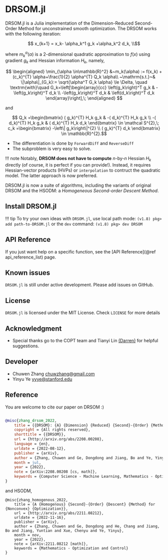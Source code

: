 # DRSOM.jl

DRSOM.jl is a Julia implementation of the Dimension-Reduced Second-Order Method for unconstrained smooth optimization. The DRSOM works with the following iteration:

```math
        x_{k+1}     = x_k- \alpha_k^1 g_k +\alpha_k^2 d_k, \\
```
where  $m_k^\alpha(\alpha)$ is a 2-dimensional quadratic approximation to $f(x)$ using gradient $g_k$ and Hessian information $H_k$, namely,
```math
  \begin{aligned}
    \min_{\alpha \in\mathbb{R}^2} &~m_k(\alpha) := f(x_k) + (c_k)^{T} \alpha+\frac{1}{2} \alpha^{T} Q_k \alpha\\
    ~\mathrm{s.t.}~& \|\alpha\|_{G_k}:= \sqrt{\alpha^T G_k \alpha} \le \Delta, \quad \textrm{with}\quad G_k=\left[\begin{array}{cc}
\left(g_k\right)^T g_k & -\left(g_k\right)^T d_k \\
-\left(g_k\right)^T d_k & \left(d_k\right)^T d_k
\end{array}\right],\;   
  \end{aligned} 
```
and
```math

Q_k =\begin{bmatrix}
	( g_k)^{T} H_k g_k  & -( d_k)^{T} H_k g_k \\
	-( d_k)^{T} H_k g_k & ( d_k)^{T} H_k d_k
	\end{bmatrix} \in \mathcal S^{2},\; 
c_k =\begin{bmatrix}
	-\left\| g_k\right\|^{2} \\
	( g_k)^{T} d_k
	\end{bmatrix} \in \mathbb{R}^{2}.
```

- The differentiation is done by `ForwardDiff` and `ReverseDiff` 
- The subproblem is very easy to solve.

!!! note
	Notably, **DRSOM does not have to compute** $n$-by-$n$ Hessian $H_k$ directly (of course, it is perfect if you can provide!).
	Instead, it requires Hessian-vector products (HVPs) or `interpolation` to contruct the quadratic model. The latter approach is now preferred.
	

DRSOM.jl is now a suite of algorithms, including the variants of original DRSOM and the HSODM: a *Homogeneous Second-order Descent Method*.



## Install DRSOM.jl
!!! tip
    To try your own ideas with `DRSOM.jl`, 
	use local path mode:
	```
	(v1.8) pkg> add path-to-DRSOM.jl
	``` 
	or the `dev` command:
	```
	(v1.8) pkg> dev DRSOM
	``` 



## API Reference

If you just want help on a specific function, see the [API Reference](@ref api_reference_list) page.

## Known issues
`DRSOM.jl` is still under active development. Please add issues on GitHub.

## License
`DRSOM.jl` is licensed under the MIT License. Check `LICENSE` for more details

## Acknowledgment

- Special thanks go to the COPT team and Tianyi Lin [(Darren)](https://tydlin.github.io/) for helpful suggestions.

## Developer

- Chuwen Zhang <chuwzhang@gmail.com>
- Yinyu Ye     <yyye@stanford.edu>

## Reference
You are welcome to cite our paper on DRSOM :)
```bibtex

@misc{zhang_drsom_2022,
	title = {{DRSOM}: {A} {Dimension} {Reduced} {Second}-{Order} {Method} and {Preliminary} {Analyses}},
	copyright = {All rights reserved},
	shorttitle = {{DRSOM}},
	url = {http://arxiv.org/abs/2208.00208},
	language = {en},
	urldate = {2022-08-12},
	publisher = {arXiv},
	author = {Zhang, Chuwen and Ge, Dongdong and Jiang, Bo and Ye, Yinyu},
	month = jul,
	year = {2022},
	note = {arXiv:2208.00208 [cs, math]},
	keywords = {Computer Science - Machine Learning, Mathematics - Optimization and Control},
}
```
and HSODM,
```
@misc{zhang_homogenous_2022,
	title = {A {Homogenous} {Second}-{Order} {Descent} {Method} for {Nonconvex} {Optimization}},
	url = {http://arxiv.org/abs/2211.08212},
	urldate = {2022-11-16},
	publisher = {arXiv},
	author = {Zhang, Chuwen and Ge, Dongdong and He, Chang and Jiang, Bo and Jiang, Yuntian and Xue, Chenyu and Ye, Yinyu},
	month = nov,
	year = {2022},
	note = {arXiv:2211.08212 [math]},
	keywords = {Mathematics - Optimization and Control}
}
```